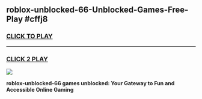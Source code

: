 
## roblox-unblocked-66-Unblocked-Games-Free-Play #cffj8
<h3>
<a href="https://us.freeplayer.one?title=roblox-unblocked-66&ref=9M">CLICK TO PLAY</a></h3>
<hr>

<h3>
<a href="https://us.freeplayer.one?title=roblox-unblocked-66&ref=9M">CLICK 2 PLAY</a>
  
</h3>

<a href="https://us.freeplayer.one?title=roblox-unblocked-66&ref=9M"><img src="https://clearcache.store/games.png"></a>


**roblox-unblocked-66 games unblocked: Your Gateway to Fun and Accessible Online Gaming**

